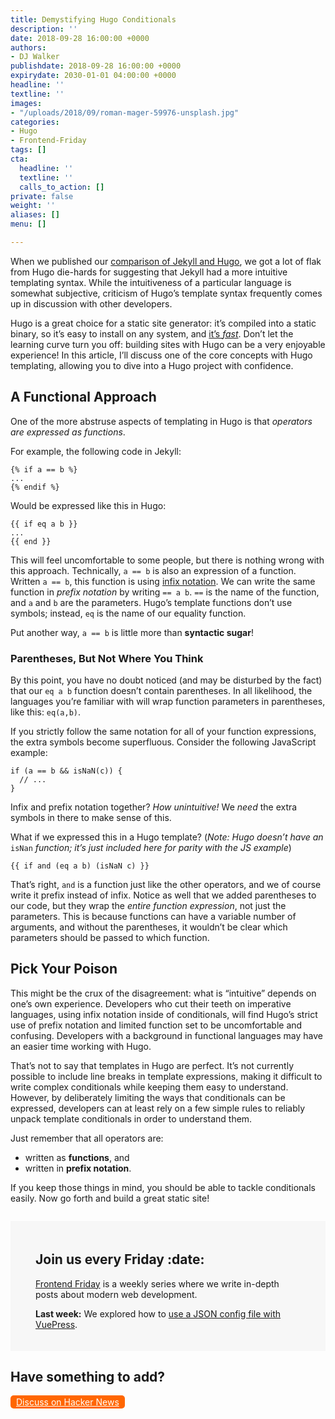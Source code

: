 ```yaml
---
title: Demystifying Hugo Conditionals
description: ''
date: 2018-09-28 16:00:00 +0000
authors:
- DJ Walker
publishdate: 2018-09-28 16:00:00 +0000
expirydate: 2030-01-01 04:00:00 +0000
headline: ''
textline: ''
images:
- "/uploads/2018/09/roman-mager-59976-unsplash.jpg"
categories:
- Hugo
- Frontend-Friday
tags: []
cta:
  headline: ''
  textline: ''
  calls_to_action: []
private: false
weight: ''
aliases: []
menu: []

---
```

When we published our [comparison of Jekyll and Hugo](https://forestry.io/blog/hugo-and-jekyll-compared/), we got a lot of flak from Hugo die-hards for suggesting that Jekyll had a more intuitive templating syntax. While the intuitiveness of a particular language is somewhat subjective, criticism of Hugo’s template syntax frequently comes up in discussion with other developers.

Hugo is a great choice for a static site generator: it’s compiled into a static binary, so it’s easy to install on any system, and [it’s _fast_](https://forestry.io/blog/hugo-vs-jekyll-benchmark/). Don’t let the learning curve turn you off: building sites with Hugo can be a very enjoyable experience! In this article, I’ll discuss one of the core concepts with Hugo templating, allowing you to dive into a Hugo project with confidence.

## A Functional Approach

One of the more abstruse aspects of templating in Hugo is that _operators are expressed as functions_.

For example, the following code in Jekyll:

    {% if a == b %}
    ...
    {% endif %}

Would be expressed like this in Hugo:

    {{ if eq a b }}
    ...
    {{ end }}

This will feel uncomfortable to some people, but there is nothing wrong with this approach. Technically, `a == b` is also an expression of a function. Written `a == b`, this function is using [infix notation](https://en.wikipedia.org/wiki/Infix_notation). We can write the same function in _prefix notation_ by writing `== a b`. `==` is the name of the function, and `a` and `b` are the parameters. Hugo’s template functions don’t use symbols; instead, `eq` is the name of our equality function.

Put another way, `a == b` is little more than **syntactic sugar**!

### Parentheses, But Not Where You Think

By this point, you have no doubt noticed (and may be disturbed by the fact) that our `eq a b` function doesn’t contain parentheses. In all likelihood, the languages you’re familiar with will wrap function parameters in parentheses, like this: `eq(a,b)`.

If you strictly follow the same notation for all of your function expressions, the extra symbols become superfluous. Consider the following JavaScript example:

    if (a == b && isNaN(c)) {
      // ...
    }

Infix and prefix notation together? _How unintuitive!_ We _need_ the extra symbols in there to make sense of this.

What if we expressed this in a Hugo template? (_Note: Hugo doesn’t have an_ `isNan` _function; it’s just included here for parity with the JS example_)

    {{ if and (eq a b) (isNaN c) }}

That’s right, `and` is a function just like the other operators, and we of course write it prefix instead of infix. Notice as well that we added parentheses to our code, but they wrap the _entire function expression_, not just the parameters. This is because functions can have a variable number of arguments, and without the parentheses, it wouldn’t be clear which parameters should be passed to which function.

## Pick Your Poison

This might be the crux of the disagreement: what is “intuitive” depends on one’s own experience. Developers who cut their teeth on imperative languages, using infix notation inside of conditionals, will find Hugo’s strict use of prefix notation and limited function set to be uncomfortable and confusing. Developers with a background in functional languages may have an easier time working with Hugo.

That’s not to say that templates in Hugo are perfect. It’s not currently possible to include line breaks in template expressions, making it difficult to write complex conditionals while keeping them easy to understand. However, by deliberately limiting the ways that conditionals can be expressed, developers can at least rely on a few simple rules to reliably unpack template conditionals in order to understand them.

Just remember that all operators are:

* written as **functions**, and
* written in **prefix notation**.

If you keep those things in mind, you should be able to tackle conditionals easily. Now go forth and build a great static site!

<div style="margin-top: 2em; padding: 20px 40px;background: #f7f7f7;">
    <h2>Join us every Friday :date:</h2>
    <p><a href="/categories/frontend-friday/">Frontend Friday</a> is a weekly series where we write in-depth posts about modern web development.</p>
    <p><strong>Last week:</strong> We explored how to <a href="https://forestry.io/blog/using-json-configuration-with-vuepress/">use a JSON config file with VuePress</a>.</p>
</div>


## Have something to add?

<a style="background: #F60; display: inline-block; border-radius: 5px; color: white; padding: 2px 9px; font-size: 14px;" href="https://news.ycombinator.com/item?id=18096215">Discuss on Hacker News</a>